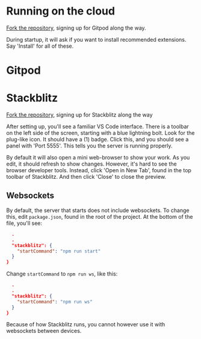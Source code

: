# Running on the cloud

 [Fork the repository](https://gitpod.io/#https://github.com/ClintH/ixfx-demos-light), signing up for Gitpod along the way.

 During startup, it will ask if you want to install recommended extensions. Say 'Install' for all of these.

# Gitpod

# Stackblitz

[Fork the repository](https://stackblitz.com/github/clinth/ixfx-demos-light/), signing up for Stackblitz along the way

After setting up, you'll see a familiar VS Code interface. There is a toolbar on the left side of the screen, starting with a blue lightning bolt. Look for the plug-like icon. It should have a (1) badge. Click this, and you should see a panel with 'Port 5555'. This tells you the server is running properly.

By default it will also open a mini web-browser to show your work. As you edit, it should refresh to show changes. However, it's hard to see the browser developer tools.  Instead, click 'Open in New Tab', found in the top toolbar of Stackblitz. And then click 'Close' to close the preview.

## Websockets

By default, the server that starts does not include websockets. To change this, edit `package.json`, found in the root of the project. At the bottom of the file, you'll see:

```json
  .
  .
  "stackblitz": {
    "startCommand": "npm run start"
  }
}
```

Change `startCommand` to `npm run ws`, like this:
```json
  .
  .
  "stackblitz": {
    "startCommand": "npm run ws"
  }
}
```

Because of how Stackblitz runs, you cannot however use it with websockets between devices.